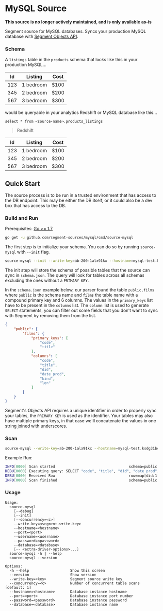 # MySQL Source

**This source is no longer actively maintained, and is only available as-is**

Segment source for MySQL databases. Syncs your production MySQL database with [Segment Objects API](https://github.com/segmentio/objects-go).

### Schema
A `listings` table in the `products` schema that looks like this in your production MySQL...

| Id  | Listing    | Cost  |
| ----|:-----------:|:-----:|
| 123 | 1 bedroom   | $100|
| 345 | 2 bedroom   | $200|
| 567 | 3 bedroom   | $300|

would be queryable in your analytics Redshift or MySQL database like this...

```select * from <source-name>.products_listings```

> Redshift

| Id  | Listing    | Cost  |
| ----|:-----------:|:-----:|
| 123 | 1 bedroom   | $100|
| 345 | 2 bedroom   | $200|
| 567 | 3 bedroom   | $300|


## Quick Start

The source process is to be run in a trusted environment that has access to the DB endpoint. This may be either the DB itself, or it could also be a dev box that has access to the DB.

### Build and Run
Prerequisites: [Go >= 1.7](https://golang.org/doc/install)

```bash
go get -u github.com/segment-sources/mysql/cmd/source-mysql
```

The first step is to initialize your schema. You can do so by running `source-mysql` with `--init` flag.
```bash
source-mysql --init --write-key=ab-200-1alx91kx --hostname=mysql-test.ksdg31bcms.us-west-2.rds.amazonaws.com --port=3306 --username=segment --password=cndgks8102baajls --database=segment
```
The init step will store the schema of possible tables that the source can sync in `schema.json`. The query will look for tables across all schemas excluding the ones without a `PRIMARY KEY`.

In the `schema.json` example below, our parser found the table `public.films` where `public` is the schema name and `films` the table name with a compound primary key and 6 columns. The values in the `primary_keys` list have to be present in the `columns` list. The `column` list is used to generate `SELECT` statements, you can filter out some fields that you don't want to sync with Segment by removing them from the list.
```json
{
    "public": {
        "films": {
            "primary_keys": [
                "code",
                "title"
            ],
            "columns": [
                "code",
                "title",
                "did",
                "date_prod",
                "kind",
                "len"
            ]
        }
    }
}
```


Segment's Objects API requires a unique identifier in order to properly sync your tables, the `PRIMARY KEY` is used as the identifier. Your tables may also have multiple primary keys, in that case we'll concatenate the values in one string joined with underscores.


### Scan
```bash
source-mysql --write-key=ab-200-1alx91kx --hostname=mysql-test.ksdg31bcms.us-west-2.rds.amazonaws.com --port=5432 --username=segment --password=cndgks8102baajls --database=segment
```

Example Run:
```bash
INFO[0000] Scan started                                  schema=public table=films
DEBU[0000] Executing query: SELECT "code", "title", "did", "date_prod", "kind", "len" FROM "public"."films"
DEBU[0000] Received Row                                  row=map[did:1 date_prod:<nil> kind:<nil> len:<nil> code:1     title:title] schema=public table=films
INFO[0000] Scan finished                                 schema=public table=films
```

### Usage
```
Usage:
  source-mysql
    [--debug]
    [--init]
    [--concurrency=<c>]
    --write-key=<segment-write-key>
    --hostname=<hostname>
    --port=<port>
    --username=<username>
    --password=<password>
    --database=<database>
    [-- <extra-driver-options>...]
  source-mysql -h | --help
  source-mysql --version

Options:
  -h --help                   Show this screen
  --version                   Show version
  --write-key=<key>           Segment source write key
  --concurrency=<c>           Number of concurrent table scans [default: 1]
  --hostname=<hostname>       Database instance hostname
  --port=<port>               Database instance port number
  --password=<password>       Database instance password
  --database=<database>       Database instance name
```

